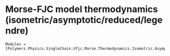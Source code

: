 # Morse-FJC model thermodynamics (isometric/asymptotic/reduced/legendre)

```@autodocs
Modules = [Polymers.Physics.SingleChain.Ufjc.Morse.Thermodynamics.Isometric.Asymptotic.Reduced.Legendre]
```
